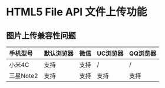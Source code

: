 # HTML5 File API 文件上传功能

## 图片上传兼容性问题
| 手机型号     | 默认浏览器         |       微信    |   UC浏览器     |  QQ浏览器     |
| :------------- | :------------- |:------------- |:------------- |:------------- |
| 小米4C         | 支持            |支持           |/              |/             |
| 三星Note2         | 支持            |支持           |支持            |支持           |
